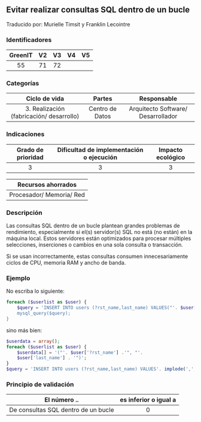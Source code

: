 ## Evitar realizar consultas SQL dentro de un bucle

Traducido por: Murielle Timsit y Franklin Lecointre

### Identificadores

| GreenIT | V2  | V3  | V4  | V5  |
| :-----: | :-: | :-: | :-: | :-: |
|   55    | 71  | 72  |     |     |

### Categorías

|              Ciclo de vida               |     Partes      |            Responsable             |
| :--------------------------------------: | :-------------: | :--------------------------------: |
| 3. Realización (fabricación/ desarrollo) | Centro de Datos | Arquitecto Software/ Desarrollador |

### Indicaciones

| Grado de prioridad | Dificultad de implementación o ejecución | Impacto ecológico |
| :----------------: | :--------------------------------------: | :---------------: |
|         3          |                    3                     |         3         |

|    Recursos ahorrados    |
| :----------------------: |
| Procesador/ Memoria/ Red |

### Descripción

Las consultas SQL dentro de un bucle plantean grandes problemas de rendimiento, especialmente si el(s) servidor(s) SQL no está (no están) en la máquina local. Estos servidores están optimizados para procesar múltiples selecciones, inserciones o cambios en una sola consulta o transacción.

Si se usan incorrectamente, estas consultas consumen innecesariamente ciclos de CPU, memoria RAM y ancho de banda.

### Ejemplo

No escriba lo siguiente:

```php
foreach ($userlist as $user) {
	$query = 'INSERT INTO users (?rst_name,last_name) VALUES("'. $user['?rst_name'] .'", "'. $user['last_ name'] .'");
	mysql_query($query);
}
```

sino más bien:

```php
$userdata = array();
foreach ($userlist as $user) {
	$userdata[] = '("'. $user['?rst_name'] .'", "'.
	$user['last_name'] . '")';
}
$query = 'INSERT INTO users (?rst_name,last_name) VALUES'. implode(',', $userdata); mysql_query($query);
```

### Principio de validación

| El número ..                        | es inferior o igual a |
| ----------------------------------- | :-------------------: |
| De consultas SQL dentro de un bucle |           0           |
